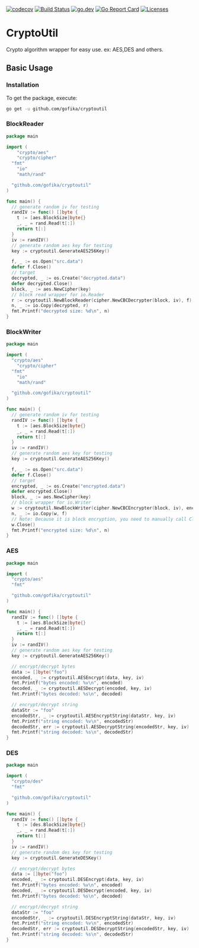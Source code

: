 [![codecov](https://codecov.io/gh/gofika/cryptoutil/branch/main/graph/badge.svg)](https://codecov.io/gh/gofika/cryptoutil)
[![Build Status](https://github.com/gofika/cryptoutil/workflows/build/badge.svg)](https://github.com/gofika/cryptoutil)
[![go.dev](https://img.shields.io/badge/go.dev-reference-007d9c?logo=go&logoColor=white)](https://pkg.go.dev/github.com/gofika/cryptoutil)
[![Go Report Card](https://goreportcard.com/badge/github.com/gofika/cryptoutil)](https://goreportcard.com/report/github.com/gofika/cryptoutil)
[![Licenses](https://img.shields.io/github/license/gofika/cryptoutil)](LICENSE)


# CryptoUtil

Crypto algorithm wrapper for easy use. ex: AES,DES and others.

## Basic Usage

### Installation

To get the package, execute:

```bash
go get -u github.com/gofika/cryptoutil
```

### BlockReader

```go
package main

import (
	"crypto/aes"
	"crypto/cipher"
  "fmt"
	"io"
	"math/rand"

  "github.com/gofika/cryptoutil"
)

func main() {
  // generate random iv for testing
  randIV := func() []byte {
    t := [aes.BlockSize]byte{}
    _, _ = rand.Read(t[:])
    return t[:]
  }
  iv := randIV()
  // generate random aes key for testing
  key := cryptoutil.GenerateAES256Key()

  f, _ := os.Open("src.data")
  defer f.Close()
  // target
  decrypted, _ := os.Create("decrypted.data")
  defer decrypted.Close()
  block, _ := aes.NewCipher(key)
  // block read wrapper for io.Reader
  r := cryptoutil.NewBlockReader(cipher.NewCBCDecrypter(block, iv), f)
  n, _ := io.Copy(decrypted, r)
  fmt.Printf("decrypted size: %d\n", n)
}
```

### BlockWriter

```go
package main

import (
  "crypto/aes"
	"crypto/cipher"
  "fmt"
	"io"
	"math/rand"

  "github.com/gofika/cryptoutil"
)

func main() {
  // generate random iv for testing
  randIV := func() []byte {
    t := [aes.BlockSize]byte{}
    _, _ = rand.Read(t[:])
    return t[:]
  }
  iv := randIV()
  // generate random aes key for testing
  key := cryptoutil.GenerateAES256Key()

  f, _ := os.Open("src.data")
  defer f.Close()
  // target
  encrypted, _ := os.Create("encrypted.data")
  defer encrypted.Close()
  block, _ := aes.NewCipher(key)
  // block wrapper for io.Writer
  w := cryptoutil.NewBlockWriter(cipher.NewCBCEncrypter(block, iv), encrypted)
  n, _ := io.Copy(w, f)
  // Note: Because it is block encryption, you need to manually call Close() when closing to write the block content of the cache
  w.Close()
  fmt.Printf("encrypted size: %d\n", n)
}
```

### AES

```go
package main

import (
  "crypto/aes"
  "fmt"

  "github.com/gofika/cryptoutil"
)

func main() {
  randIV := func() []byte {
    t := [aes.BlockSize]byte{}
    _, _ = rand.Read(t[:])
    return t[:]
  }
  iv := randIV()
  // generate random aes key for testing
  key := cryptoutil.GenerateAES256Key()

  // encrypt/decrypt bytes
  data := []byte("foo")
  encoded, _ := cryptoutil.AESEncrypt(data, key, iv)
  fmt.Printf("bytes encoded: %v\n", encoded)
  decoded, _ := cryptoutil.AESDecrypt(encoded, key, iv)
  fmt.Printf("bytes decoded: %s\n", decoded)

  // encrypt/decrypt string
  dataStr := "foo"
  encodedStr, _ := cryptoutil.AESEncryptString(dataStr, key, iv)
  fmt.Printf("string encoded: %v\n", encodedStr)
  decodedStr, err := cryptoutil.AESDecryptString(encodedStr, key, iv)
  fmt.Printf("string decoded: %s\n", decodedStr)
}
```

### DES

```go
package main

import (
  "crypto/des"
  "fmt"

  "github.com/gofika/cryptoutil"
)

func main() {
  randIV := func() []byte {
    t := [des.BlockSize]byte{}
    _, _ = rand.Read(t[:])
    return t[:]
  }
  iv := randIV()
  // generate random des key for testing
  key := cryptoutil.GenerateDESKey()

  // encrypt/decrypt bytes
  data := []byte("foo")
  encoded, _ := cryptoutil.DESEncrypt(data, key, iv)
  fmt.Printf("bytes encoded: %v\n", encoded)
  decoded, _ := cryptoutil.DESDecrypt(encoded, key, iv)
  fmt.Printf("bytes decoded: %s\n", decoded)

  // encrypt/decrypt string
  dataStr := "foo"
  encodedStr, _ := cryptoutil.DESEncryptString(dataStr, key, iv)
  fmt.Printf("string encoded: %v\n", encodedStr)
  decodedStr, err := cryptoutil.DESDecryptString(encodedStr, key, iv)
  fmt.Printf("string decoded: %s\n", decodedStr)
}
```